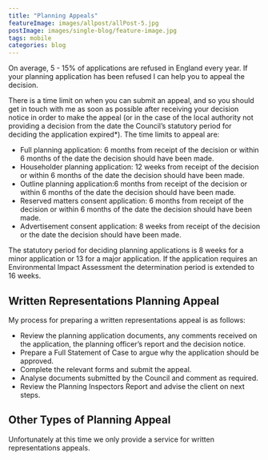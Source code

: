 ```yaml
---
title: "Planning Appeals"
featureImage: images/allpost/allPost-5.jpg
postImage: images/single-blog/feature-image.jpg
tags: mobile
categories: blog
---
```


On average, 5 - 15% of applications are refused in England every year. If your planning application has been refused I can help you to appeal the decision.

There is a time limit on when you can submit an appeal, and so you should get in touch with me as soon as possible after receiving your decision notice in order to make the appeal (or in the case of the local authority not providing a decision from the date the Council’s statutory period for deciding the application expired\*). The time limits to appeal are:

- Full planning application: 6 months from receipt of the decision or within 6 months of the date the decision should have been made.
- Householder planning application: 12 weeks from receipt of the decision or within 6 months of the date the decision should have been made.
- Outline planning application:6 months from receipt of the decision or within 6 months of the date the decision should have been made.
- Reserved matters consent application: 6 months from receipt of the decision or within 6 months of the date the decision should have been made.
- Advertisement consent application: 8 weeks from receipt of the decision or the date the decision should have been made.

The statutory period for deciding planning applications is 8 weeks for a minor application or 13 for a major application. If the application requires an Environmental Impact Assessment the determination period is extended to 16 weeks.

## Written Representations Planning Appeal

My process for preparing a written representations appeal is as follows:

- Review the planning application documents, any comments received on the application, the planning officer’s report and the decision notice.
- Prepare a Full Statement of Case to argue why the application should be approved.
- Complete the relevant forms and submit the appeal.
- Analyse documents submitted by the Council and comment as required.
- Review the Planning Inspectors Report and advise the client on next steps.

## Other Types of Planning Appeal

Unfortunately at this time we only provide a service for written representations appeals.
